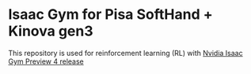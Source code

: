 # Isaac Gym for Pisa SoftHand + Kinova gen3
This repository is used for reinforcement learning (RL) with [Nvidia Isaac Gym Preview 4 release](https://developer.nvidia.com/isaac-gym)



